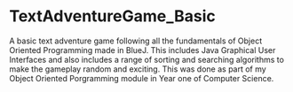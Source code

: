 # TextAdventureGame_Basic

A basic text adventure game following all the fundamentals of Object Oriented Programming made in BlueJ. This includes Java Graphical User Interfaces and also includes a range of sorting and searching algorithms to make the gameplay random and exciting. This was done as part of my Object Oriented Porgramming module in Year one of Computer Science.
